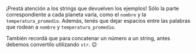 ¡Prestá atención a los strings que devuelven los ejemplos! Sólo la parte correspondiente a cada planeta varía, como el `nombre` y la `temperatura_promedio`. Además, tenés que dejar espacios entre las palabras que rodean a `nombre` y `temperatura_promedio`.

También recordá que para concatenar un número a un string, antes debemos convertilo utilizando `str`. :wink: